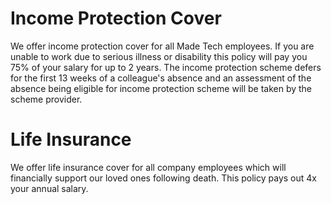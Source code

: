 # Income Protection Cover

We offer income protection cover for all Made Tech employees. If you are unable to work due to serious illness or disability this policy will pay you 75% of your salary for up to 2 years. The income protection scheme defers for the first 13 weeks of a colleague's absence and an assessment of the absence being eligible for income protection scheme will be taken by the scheme provider.

# Life Insurance

We offer life insurance cover for all company employees which will financially support our loved ones following death. This policy pays out 4x your annual salary.
